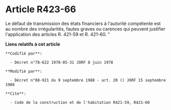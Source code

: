 # Article R423-66

Le défaut de transmission des états financiers à l'autorité compétente est au nombre des irrégularités, fautes graves ou
carences qui peuvent justifier l'application des articles R. 421-59 et R. 421-60. "

**Liens relatifs à cet article**

	**Codifié par**:

	  - Décret n°78-622 1978-05-31 JORF 8 juin 1978

	**Modifié par**:

	  - Décret n°88-921 du 9 septembre 1988 - art. 20 () JORF 15 septembre 1988

	**Cite**:

	  - Code de la construction et de l'habitation R421-59, R421-60
